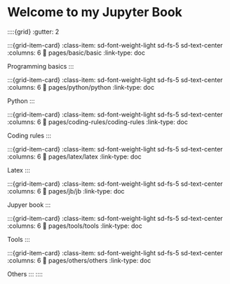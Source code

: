# Welcome to my Jupyter Book


::::{grid}
:gutter: 2

:::{grid-item-card}
:class-item: sd-font-weight-light sd-fs-5 sd-text-center
:columns: 6
:link: pages/basic/basic
:link-type: doc

Programming basics
:::

:::{grid-item-card}
:class-item: sd-font-weight-light sd-fs-5 sd-text-center
:columns: 6
:link: pages/python/python
:link-type: doc

Python
:::

:::{grid-item-card}
:class-item: sd-font-weight-light sd-fs-5 sd-text-center
:columns: 6
:link: pages/coding-rules/coding-rules
:link-type: doc

Coding rules
:::

:::{grid-item-card}
:class-item: sd-font-weight-light sd-fs-5 sd-text-center
:columns: 6
:link: pages/latex/latex
:link-type: doc

Latex
:::

:::{grid-item-card}
:class-item: sd-font-weight-light sd-fs-5 sd-text-center
:columns: 6
:link: pages/jb/jb
:link-type: doc

Jupyer book
:::

:::{grid-item-card}
:class-item: sd-font-weight-light sd-fs-5 sd-text-center
:columns: 6
:link: pages/tools/tools
:link-type: doc

Tools
:::

:::{grid-item-card}
:class-item: sd-font-weight-light sd-fs-5 sd-text-center
:columns: 6
:link: pages/others/others
:link-type: doc

Others
:::
::::


<script data-name="BMC-Widget" data-cfasync="false" src="https://cdnjs.buymeacoffee.com/1.0.0/widget.prod.min.js" data-id="kkensuke" data-description="Support me on Buy me a coffee!" data-message="Thank you for visiting! You can now buy me a coffee." data-color="#40DCA5" data-position="Right" data-x_margin="18" data-y_margin="18"></script>